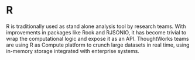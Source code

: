 # R

R is traditionally used as stand alone analysis tool by research teams. With improvements in packages like Rook and RJSONIO, it has become trivial to wrap
the computational logic and expose it as an API. ThoughtWorks teams are using R as Compute platform to crunch large datasets in real time, using in-memory storage integrated with enterprise systems.
